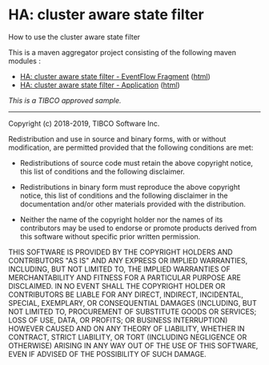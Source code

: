 # HA: cluster aware state filter

How to use the cluster aware state filter

This is a maven aggregator project consisting of the following maven modules :

* [HA: cluster aware state filter - EventFlow Fragment](ca-statefilter-ef/src/site/markdown/index.md) ([html](https://tibcosoftware.github.io/tibco-streaming-samples/10.6.0-SNAPSHOT/highavailability/ca-statefilter/ca-statefilter-ef/))
* [HA: cluster aware state filter - Application](ca-statefilter-app/src/site/markdown/index.md) ([html](https://tibcosoftware.github.io/tibco-streaming-samples/10.6.0-SNAPSHOT/highavailability/ca-statefilter/ca-statefilter-app/))

_This is a TIBCO approved sample._

---
Copyright (c) 2018-2019, TIBCO Software Inc.

Redistribution and use in source and binary forms, with or without
modification, are permitted provided that the following conditions are met:

* Redistributions of source code must retain the above copyright notice, this
  list of conditions and the following disclaimer.

* Redistributions in binary form must reproduce the above copyright notice,
  this list of conditions and the following disclaimer in the documentation
  and/or other materials provided with the distribution.

* Neither the name of the copyright holder nor the names of its
  contributors may be used to endorse or promote products derived from
  this software without specific prior written permission.

THIS SOFTWARE IS PROVIDED BY THE COPYRIGHT HOLDERS AND CONTRIBUTORS "AS IS"
AND ANY EXPRESS OR IMPLIED WARRANTIES, INCLUDING, BUT NOT LIMITED TO, THE
IMPLIED WARRANTIES OF MERCHANTABILITY AND FITNESS FOR A PARTICULAR PURPOSE ARE
DISCLAIMED. IN NO EVENT SHALL THE COPYRIGHT HOLDER OR CONTRIBUTORS BE LIABLE
FOR ANY DIRECT, INDIRECT, INCIDENTAL, SPECIAL, EXEMPLARY, OR CONSEQUENTIAL
DAMAGES (INCLUDING, BUT NOT LIMITED TO, PROCUREMENT OF SUBSTITUTE GOODS OR
SERVICES; LOSS OF USE, DATA, OR PROFITS; OR BUSINESS INTERRUPTION) HOWEVER
CAUSED AND ON ANY THEORY OF LIABILITY, WHETHER IN CONTRACT, STRICT LIABILITY,
OR TORT (INCLUDING NEGLIGENCE OR OTHERWISE) ARISING IN ANY WAY OUT OF THE USE
OF THIS SOFTWARE, EVEN IF ADVISED OF THE POSSIBILITY OF SUCH DAMAGE.
